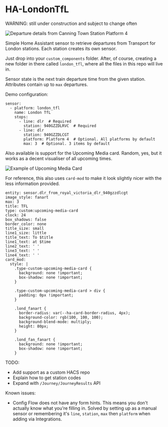 # HA-LondonTfL

WARNING: still under construction and subject to change often

![Departure details from Canning Town Station Platform 4](https://github.com/morosanmihail/HA-LondonTfL/blob/main/images/example.png?raw=true)

Simple Home Assistant sensor to retrieve departures from Transport for London stations.
Each station creates its own sensor.

Just drop into your `custom_components` folder.
After, of course, creating a new folder in there called `london_tfl`, where all the files in this repo will live in.

Sensor state is the next train departure time from the given station.
Attributes contain up to `max` departures.

Demo configuration:

```
sensor:
  - platform: london_tfl
    name: London TfL
    stops:
      - line: dlr  # Required
        station: 940GZZDLRVC  # Required
      - line: dlr
        station: 940GZZDLCGT
        platform: Platform 4  # Optional. All platforms by default
        max: 3  # Optional. 3 items by default
```

Also available is support for the Upcoming Media card.
Random, yes, but it works as a decent visualiser of all upcoming times.

![Example of Upcoming Media Card](https://github.com/morosanmihail/HA-LondonTfL/blob/main/images/upcoming_media.png?raw=true)

For reference, this also uses `card-mod` to make it look slightly nicer with the less information provided.

```
entity: sensor.dlr_from_royal_victoria_dlr_940gzzdlcgt
image_style: fanart
max: 3
title: TFL
type: custom:upcoming-media-card
clock: 24
box_shadows: false
border_color: none
title_size: small
line1_size: little
title_text: To $title
line1_text: at $time
line2_text: ' '
line3_text: ' '
line4_text: ' '
card_mod:
  style: |
    .type-custom-upcoming-media-card {
      background: none !important;
      box-shadow: none !important;
    }

    .type-custom-upcoming-media-card > div {
      padding: 0px !important;
    }

    .lond_fanart {
      border-radius: var(--ha-card-border-radius, 4px);
      background-color: rgb(100, 100, 100);
      background-blend-mode: multiply;
      height: 80px;
    }

    .lond_fan_fanart {
      background: none !important;
      box-shadow: none !important;
    }
```


TODO:
- Add support as a custom HACS repo
- Explain how to get station codes
- Expand with `/Journey/JourneyResults` API

Known issues:
- Config Flow does not have any form hints. This means you don't actually know what you're filling in. Solved by setting up as a manual sensor or remembering it's `line`, `station`, `max` then `platform` when adding via Integrations.

